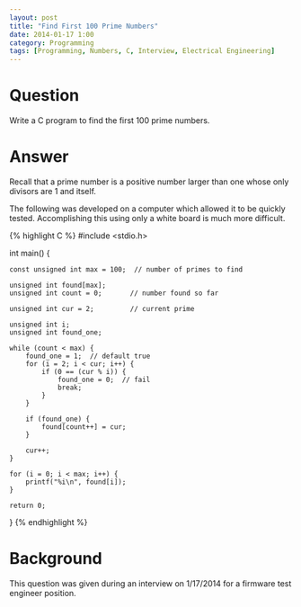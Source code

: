 ```yaml
---
layout: post
title: "Find First 100 Prime Numbers"
date: 2014-01-17 1:00
category: Programming
tags: [Programming, Numbers, C, Interview, Electrical Engineering]
---
```


# Question

Write a C program to find the first 100 prime numbers.

# Answer

Recall that a prime number is a positive number larger than
one whose only divisors are 1 and itself.

The following was developed on a computer which allowed it
to be quickly tested.  Accomplishing this using only a white
board is much more difficult.

{% highlight C %}
#include <stdio.h>

int main() {
    
    const unsigned int max = 100;  // number of primes to find

    unsigned int found[max];
    unsigned int count = 0;       // number found so far

    unsigned int cur = 2;         // current prime

    unsigned int i;
    unsigned int found_one;

    while (count < max) {
        found_one = 1;  // default true
        for (i = 2; i < cur; i++) {
            if (0 == (cur % i)) {
                found_one = 0;  // fail
                break;
            }
        }

        if (found_one) {
            found[count++] = cur;
        }

        cur++;
    }

    for (i = 0; i < max; i++) {
        printf("%i\n", found[i]);
    }

    return 0;
}
{% endhighlight %}

# Background

This question was given during an interview on 1/17/2014 for
a firmware test engineer position.

